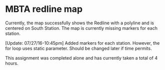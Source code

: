# MBTA redline map

Currently, the map successfully shows the Redline with a polyline and is centered on South Station. The map is currently missing markers for each station. 

[Update: 07/27/16-10:45pm] Added markers for each station. However, the for loop uses static parameter. Should be changed later if time permits. 

This assignment was completed alone and has currently taken a total of 4 hours.